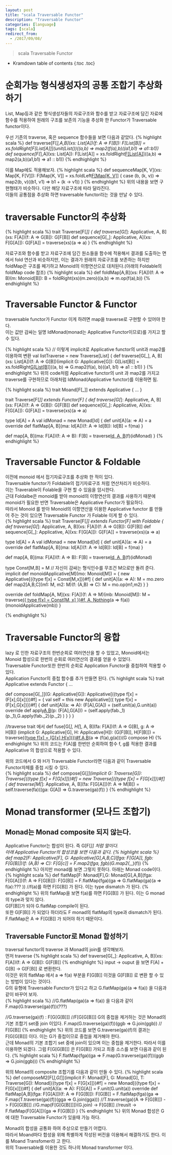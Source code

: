 ```yaml
---
layout: post
title: "scala Traversable Functor"
description: "Traversable Functor"
categories: [language]
tags: [scala]
redirect_from:
  - /2017/09/08/
---
```


> scala Traversable Functor


* Kramdown table of contents
{:toc .toc}

# 순회가능 형식생성자의 공통 조합기 추상화 하기
List, Map등과 같은 형식생성자들의 자료구조와 함수를 받고 자료구조에 담긴 자료에 함수를 적용하여 원래의 구조를 보존의 기능을 추상화 한 Functor가 Traversable functor이다.  

우선 기존의 traverse, 혹은 sequence 함수들을 보면 다음과 같았다.
{% highlight scala %}
def traverse[F[_],A,B](xs: List[A])(f: A => F[B]): F[List[B]] = 
  xs.foldRight[F[List[A]]](unit(List())((a,b) => map2(f(a),b)((a1,b1) => a1::b1))
def sequence[F[_],A](xs: List[A]): F[List[A]] = 
  xs.foldRight[F[List[A]]](unit(List()))((a,b) => map2(a,b)(a1,b1) => a1 :: b1))
{% endhighlight %}

이를 Map에도 적용해보자.
{% highlight scala %}
def sequenceMap[K, V](xs: Map[K, F[V]]): F[Map[K, V]] =
  xs.foldLeft[F[Map[K, V]]](unit(Map.empty)) {
    case (b, (k, v)) => map2(b, v)((b1, v1) => b1 + (k -> v1))
}
{% endhighlight %}
위의 내용을 보면 구현형태가 비슷하다. 다만 해당 자료구조에 따라 달라진다.  
이들의 공통점을 추상화 하면 traversable functor라는 것을 만날 수 있다.

# traversable Functor의 추상화
{% highlight scala %}
trait Traverse[F[_]] {
  def traverse[G[_]: Applicative, A, B](xs: F[A])(f: A => G[B]): G[F[B]]
  def sequence[G[_]: Applicative, A](xs: F[G[A]]): G[F[A]] = 
    traverse(xs)(a => a)
}
{% endhighlight %}

자료구조와 함수를 받고 자료구조에 담긴 원소들을 함수에 적용해서 결과를 도출하는 면에서 fold 연산과 비슷하지만, 이는 결과가 원래의 자료구조를 보존하는 하지만 foldMap은 구조를 페기하고 Monoid의 이항연산으로 대처된다.(아래의 Foldable의 foldMap code 참조)
{% highlight scala %}
def foldMap[A,B](xs: F[A])(f: A => B)(m: Monoid[B]): B = 
  foldRight(xs)(m.zero)((a,b) => m.op(f(a),b))
{% endhighlight %}

# Traversable Functor & Functor
traversable functor가 Functor 이게 하려면 map을 traverse로 구현할 수 있어야 한다.  
이는 값만 감싸는 일명 IdMonad(monad는 Applicative Functor이므로)를 가지고 할 수 있다.

{% highlight scala %}
// 이렇게 implicit로 Applicative functor의 unit과 map2를 이용하여 변환
val listTraverse = new Traverse[List] {
  def traverse[G[_], A, B](xs: List[A])(f: A => G[B])(implicit G: Applicative[G]): G[List[B]] =
    xs.foldRight[G[List[B]]](G.unit(List()))((a, b) => G.map2(f(a), b)((a1, b1) => a1 :: b1))
}
{% endhighlight %}
위의 code처럼 Applicative functor의 unit 과 map2를 가지고 traverse를 구현하므로 아래처럼 IdMonad(Applicative functor)를 이용하면 됨.

{% highlight scala %}
trait Moand[F[_]] extends Applicative {
 ...
}

trait Traverse[F[_]] extends Functor[F] {
  def traverse[G[_]: Applicative, A, B](xs: F[A])(f: A => G[B]): G[F[B]]
  def sequence[G[_]: Applicative, A](xs: F[G[A]]): G[F[A]] =
    traverse(xs)(a => a)

  type Id[A] = A
  val idMonad = new Monad[Id] {
    def unit[A](a: => A) = a
    override def flatMap[A, B](ma: Id[A])(f: A => Id[B]): Id[B] = f(ma)
  }

  def map[A, B](ma: F[A])(f: A => B): F[B] =
    traverse[Id, A, B](ma)(f)(idMonad)
}
{% endhighlight %}

# Traversable Functor & Foldable
이전에 monoid 에서 접기자료구조를 추상화 한 적이 있다.  
Traversable functor가 Foldable의 접기자료구조 처럼 연산처리가 비슷하다.  
이는 Traverable이 Folable을 구현 할 수 있음을 암시한다.  
근대 Foldalbe은 monoid를 받아 monoid의 이항연산의 결과를 사용하기 때문에 monoid가 필요한 반면 Traversable은 Applicative Functor가 필요하다.  
따라서 Monoid 를 받아 Monoid의 이항연산을 이용한 Applicative functor 를 만들어 주는 것이  있으면 Traversable Functor 가 Folable 이게 할 수 있다.  
{% highlight scala %}
trait Traverse[F[_]] extends Functor[F] with Foldable {
  def traverse[G[_]: Applicative, A, B](xs: F[A])(f: A => G[B]): G[F[B]]
  def sequence[G[_]: Applicative, A](xs: F[G[A]]): G[F[A]] =
    traverse(xs)(a => a)

  type Id[A] = A
  val idMonad = new Monad[Id] {
    def unit[A](a: => A) = a
    override def flatMap[A, B](ma: Id[A])(f: A => Id[B]): Id[B] = f(ma)
  }

  def map[A, B](ma: F[A])(f: A => B): F[B] =
    traverse[Id, A, B](ma)(f)(idMonad)
    
    
  type Const[M,B] = M // 자신이 감싸는 형식인수를 무조건 M으로만 돌려 준다.
  implicit def monoidApplicative[M](mo: Monoid[M]) = {
    new Applicative[({type f[x] = Const[M,x]})#f] {
      def unit[A](a: => A): M = mo.zero
      def map2[A,B,C](m1: M, m2: M)(f: (A,B) => C): M = mo.op(m1,m2)
    }
  }
  
  override def foldMap[A, M](xs: F[A])(f: A => M)(mb: Monoid[M]): M =
    traverse[({ type f[x] = Const[M, x] })#f, A, Nothing](xs)(a => f(a))(monoidApplicative(mb))
}

{% endhighlight %}

# Traversable Functor의 융합
lazy 로 인한 자료구조의 한번순회로 여러연산을 할 수 있었고, Monoid에서는 Monoid 합성으로 한번의 순회로 여러연산의 결과를 얻을 수 있었다.  
Traversable Functor또한 한번의 순회로 Application Functor을 중첩하여 적용할 수 있다.  
Application Functor의 중첩 함수를 추가 만들면 된다.
{% highlight scala %}
trait Applicative extends Functor {
  ...
  
  def compose[G[_]](G: Applicative[G]): Applicative[({type f[x] = (F[x],G[x])})#f] = {
    val self = this
    new Applicative[({ type f[x] = (F[x],G[x])})#f] {
      def unit[A](a: => A): (F[A],G[A]) = (self.unit(a),G.unit(a))
      override def apply[A,B](fab: (F[A => B],G[A => B]))(p: (F[A],G[A])) = 
        (self.apply(fab._1)(p._1),G.apply(fab._2)(p._2) )
    }
  }
}

//traverse trait 에서 
def fuse[G[_], H[_], A, B](fa: F[A])(f: A => G[B], g: A => H[B])
  (implicit G: Applicative[G], H: Applicative[H]): (G[F[B]], H[F[B]]) = 
  traverse[({type f[x] = (G[x],H[x])})#f,A,B](fa)(a => (f(a),g(a)))(G compose H)
{% endhighlight %}
위의 코드는 F[A]를 한번만 순회하여 함수 f, g를 적용한 결과를 Applicative 의 합성으로 적용할 수 있다.  

위의 코드에서 G 와 H가 Traversable Functor라면 다음과 같이 Traversable Functor자체를 중첩 시킬 수 있다.  
{% highlight scala %}
def compose[G[_]](implicit G: Traverse[G]): Traverse[({type f[x] = F[G[x]]})#f] = 
  new Traverse[({type f[x] = F[G[x]]})#f] {
    def traverse[M[_]: Applicative, A, B](fa: F[G[A]])(f: A => M[B]) = 
      self.traverse(fa)((ga: G[A]) => G.traverse(ga)(f))
}
{% endhighlight %}

# Monad transformer (모나드 조합기)
## Monad는 Monad composite 되지 않는다.
Applicative Functor는 합성이 된다. 즉 G[F[_]] 처럼 말이다.  
아래 Applicative Functor의 합성코들 보면 다음과 같다.
{% highlight scala %}
def map2[F: Applicative[F], G: Applicative[G],A,B,C](fga: F[G[A]], fgb: F[G[B]])(f: (A,B) => C): F[G[c]] =
  F.map2(fga, fgb)(G.map2(_,_)(f))
{% endhighlight %}
아지만 monad를 보면 그렇지 못하다. 아래는 Monad code이다.
{% highlight scala %}
def flatMap[F: Monad[F],G: Monad[G],A,B](fga: F[G[A]])(f: A => F[G[B]]): F[G[B]] = 
  F.flatMap(fga)(ga => G.flatMap(ga)(a => f(a):??? ))
  //f(a)를 하면 F[G[B]] 가 된다. 이는 type dismatch 가 된다.
{% endhighlight %}
위의 flatMap을 보면 f(a)를 하면 F[G[B]] 가 된다. 이는 G monad의 type과 맞지 않다.  
G[F[B]]가 되야 G.flatMap compile이 된다.  
또한 G[F[B]] 가 되었다 하더라도 F monad의 flatMap의 type과 dismatch가 된다.  
F.flatMap은 A => F[G[B]] 가 되어야 하기 때문이다.  

## Traversable Functor로 Monad 합성하기
traversal functor의 traverse 과 Monad의 join를 생각해보자.  
먼저 traverse
{% highlight scala %}
def traverse[G[_]: Applicative, A, B](xs: F[A])(f: A => G[B]): G[F[B]]
{% endhighlight %}
input -> ouput 을 보면 F[A] + G[B] -> G[F[B]] 로 변환한다.  
이것은 위의 flatMap 에서 a => f(a) 부분을 F[G[B]] 이것을 G[F[B]] 로 변환 할 수 있는 방법이 있다는 것이다.  
G의 유형에 Traversable Functor가 있다고 하고 G.flatMap(ga)(a => f(a)) 을 다음과 같이 바꾸어 보자.  
{% highlight scala %}
//G.flatMap(ga)(a => f(a)) 을 다음과 같이 
F.map(G.traverse(ga)(f))(???)

//G.traverse(ga)(f) : F[G[G[B]]]
//F[G[G[B]]] G의 중첩을 제거하는 것은 Monad의 기본 조합기 set중 join 이있다.
F.map(G.traverse(ga)(f))(ggb => G.join(ggb)) // F[G[B]]
{% endhighlight %}
위의 코드를 보면 G.traverse(ga)(f)의 결과는 F[G[G[B]]] 이다. 이는 G가 중첩이므로 중첩을 제거해야 한다.  
근데 Monad의 기본 조합기 set 중에 join이 있으며 이는 중첩을 제거한다. 따라서 이를 이용하면 되겠다. 그럼 F[G[G[B]]] 은 F[G[B]] 가되고 최종 소스를 보면 다음과 같이 된다.
{% highlight scala %}
F.flatMap(fga)(ga => F.map(G.traverse(ga)(f))(ggb => G.join(ggb)))
{% endhighlight %}

위의 Monad의 composite 조합기를 다음과 같이 만들 수 있다.
{% highlight scala %}
def composeM2[F[_],G[_]](implicit F: Monad[F], G: Monad[G], T: Traverse[G]): Monad[({type f[x] = F[G[x]]})#f] = new Monad[({type f[x] = F[G[x]]})#f] {
  def unit[A](a: => A): F[G[A]] = F.unit(G.unit(a))
  override def flatMap[A,B](fga: F[G[A]])(f: A => F[G[B]]): F[G[B]] = 
    F.flatMap(fga)(ga => F.map(T.traverse(ga)(f))(gga => G.join(gga)))
    //T.traverse(ga)(A => F[G[B]]) -> F[G[G[B]]]
    //G.map(F[G[G[B]]]])(G.join)   -> F[G[B]] 
    //reuslt                       -> F.flatMap(F[G[A]])(ga => F[G[B]]) 
}
{% endhighlight %}
위의 Monad 합성은 G에 대한 Traversable Functor가 있을때 가능 하다.  

Monad의 합성을 공통화 하여 추상으로 만들기 어렵다.  
따라서 Moand마다 합성을 위해 특별하게 작성된 버전을 이용해서 해결하기도 한다. 이를 Moand Transfomer라 고 한다.  
위의 Traversable를 이용한 것도 하나의 Monad transformer 이다.  




[^1]: This is a footnote.

[kramdown]: https://kramdown.gettalong.org/
[Simple Texture]: https://github.com/yizeng/jekyll-theme-simple-texture
